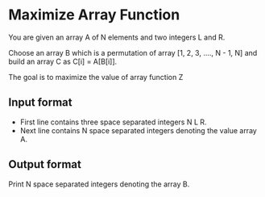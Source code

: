 # Maximize Array Function

You are given an array A of N elements and two integers L and R.

Choose an array B which is a permutation of array [1, 2, 3, …., N - 1, N] and build an array C as C[i] = A[B[i]].

The goal is to maximize the value of array function Z

## Input format

- First line contains three space separated integers N L R.
- Next line contains N space separated integers denoting the value array A.

## Output format

Print N space separated integers denoting the array B.
